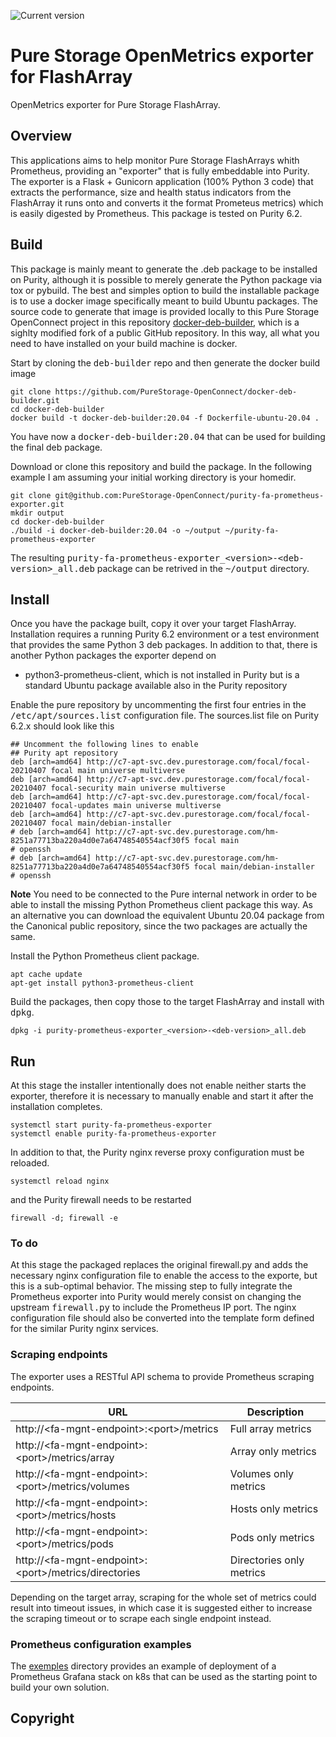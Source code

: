 ![Current version](https://img.shields.io/github/v/tag/PureStorage-OpenConnect/pure-fa-openmetrics-exporter?label=current%20version)

# Pure Storage OpenMetrics exporter for FlashArray
OpenMetrics exporter for Pure Storage FlashArray.

## Overview

This applications aims to help monitor Pure Storage FlashArrays whith Prometheus, providing an "exporter" that is fully embeddable into Purity. The exporter is a Flask + Gunicorn application (100% Python 3 code) that extracts the performance, size and health status indicators from the FlashArray it runs onto and converts it the format Prometeus metrics) which is easily digested by Prometheus. This package is tested on Purity 6.2.


## Build

This package is mainly meant to generate the .deb package to be installed on Purity, although it is possible to merely generate the Python package via tox or pybuild.
The best and simples option to build the installable package is to use a docker image specifically meant to build Ubuntu packages. The source code to generate  that image is provided locally to this Pure Storage OpenConnect project in this repository [docker-deb-builder](https://github.com/PureStorage-OpenConnect/docker-deb-builder), which is a sighlty modified fork of a public GitHub repository.
In this way, all what you need to have installed on your build machine is docker.

Start by cloning the <kbd>deb-builder</kbd> repo and then generate the docker build image
```shell
git clone https://github.com/PureStorage-OpenConnect/docker-deb-builder.git
cd docker-deb-builder
docker build -t docker-deb-builder:20.04 -f Dockerfile-ubuntu-20.04 .
```
You have now a <kbd>docker-deb-builder:20.04</kbd> that can be used for building the final deb package.

Download or clone this repository and build the package. In the following example I am assuming your initial working directory is your homedir.

```shell
git clone git@github.com:PureStorage-OpenConnect/purity-fa-prometheus-exporter.git
mkdir output
cd docker-deb-builder
./build -i docker-deb-builder:20.04 -o ~/output ~/purity-fa-prometheus-exporter
```
The resulting <kbd>purity-fa-prometheus-exporter_\<version\>-\<deb-version\>_all.deb</kbd> package can be retrived in the <kbd>~/output</kbd> directory.

## Install
Once you have the package built, copy it over your target FlashArray.
Installation requires a running Purity 6.2 environment or a test environment that provides the same Python 3 deb packages. In addition to that, there is another Python packages the exporter depend on

- python3-prometheus-client, which is not installed in Purity but is a standard Ubuntu package available also in the Purity repository


Enable the pure repository by uncommenting the first four entries in the <kbd>/etc/apt/sources.list</kbd> configuration file. 
The sources.list file on Purity 6.2.x should look like this

```shell
## Uncomment the following lines to enable
## Purity apt repository
deb [arch=amd64] http://c7-apt-svc.dev.purestorage.com/focal/focal-20210407 focal main universe multiverse
deb [arch=amd64] http://c7-apt-svc.dev.purestorage.com/focal/focal-20210407 focal-security main universe multiverse
deb [arch=amd64] http://c7-apt-svc.dev.purestorage.com/focal/focal-20210407 focal-updates main universe multiverse
deb [arch=amd64] http://c7-apt-svc.dev.purestorage.com/focal/focal-20210407 focal main/debian-installer
# deb [arch=amd64] http://c7-apt-svc.dev.purestorage.com/hm-8251a77713ba220a4d0e7a64748540554acf30f5 focal main                   # openssh
# deb [arch=amd64] http://c7-apt-svc.dev.purestorage.com/hm-8251a77713ba220a4d0e7a64748540554acf30f5 focal main/debian-installer  # openssh

```
**Note**
You need to be connected to the Pure internal network in order to be able to install the missing Python Prometheus client package this way. As an alternative you can download the equivalent Ubuntu 20.04 package from the Canonical public repository, since the two packages are actually the same.
  
Install the Python Prometheus client package.

```shell
apt cache update
apt-get install python3-prometheus-client
```

Build the packages, then copy those to the target FlashArray and install with <kbd>dpkg</kbd>.

```shell
dpkg -i purity-prometheus-exporter_<version>-<deb-version>_all.deb
```
  
## Run
  
At this stage the installer intentionally does not enable neither starts the exporter, therefore it is necessary to manually enable and start it after the installation completes.
  
```shell
systemctl start purity-fa-prometheus-exporter
systemctl enable purity-fa-prometheus-exporter
```
In addition to that, the Purity nginx reverse proxy configuration must be reloaded.
```shell
systemctl reload nginx
```

and the Purity firewall needs to be restarted

```shell
firewall -d; firewall -e
```

### To do

At this stage the packaged replaces the original firewall.py and adds the necessary nginx configuration file to enable the access to the exporte, but this is a sub-optimal behavior. The missing step to fully integrate the Prometheus exporter into Purity would merely consist on changing the upstream <kbd>firewall.py</kbd> to include the Prometheus IP port. The nginx configuration file should also be converted into the template form defined for the similar Purity nginx services.

### Scraping endpoints

The exporter uses a RESTful API schema to provide Prometheus scraping endpoints.


URL | Description
---|---
http://\<fa-mgnt-endpoint\>:\<port\>/metrics | Full array metrics
http://\<fa-mgnt-endpoint\>:\<port\>/metrics/array | Array only metrics
http://\<fa-mgnt-endpoint\>:\<port\>/metrics/volumes | Volumes only metrics
http://\<fa-mgnt-endpoint\>:\<port\>/metrics/hosts | Hosts only metrics
http://\<fa-mgnt-endpoint\>:\<port\>/metrics/pods | Pods only metrics
http://\<fa-mgnt-endpoint\>:\<port\>/metrics/directories| Directories only metrics

Depending on the target array, scraping for the whole set of metrics could result into timeout issues, in which case it is suggested either to increase the scraping timeout or to scrape each single endpoint instead.

  
### Prometheus configuration examples

The [exemples](examples) directory provides an example of deployment of a Prometheus Grafana stack on k8s that can be used as the starting point to build your own solution.


## Copyright


